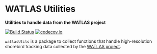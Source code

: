 # WATLAS Utilities

**Utilities to handle data from the WATLAS project**

[![Build Status](https://travis-ci.org/pratikunterwegs/watlasUtils.svg?branch=master)](https://travis-ci.org/pratikunterwegs/watlas
) [![codecov.io](https://codecov.io/github/pratikunterwegs/watlasUtils/coverage.svg?branch=master)](https://codecov.io/github/pratikunterwegs/watlasUtils/branch/master)

`watlasUtils` is a package to collect functions that handle high-resolution shorebird tracking data collected by the [WATLAS project](https://www.nioz.nl/en/about/cos/coastal-movement-ecology/shorebird-tracking/watlas-tracking-regional-movements).
